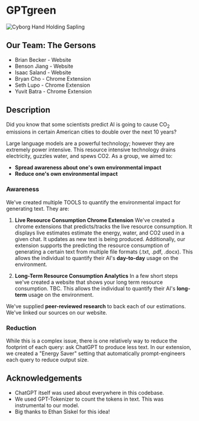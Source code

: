 # GPTgreen

![Cyborg Hand Holding Sapling](logo.jpg)

## Our Team: The Gersons
- Brian Becker - Website
- Benson Jiang - Website
- Isaac Saland - Website
- Bryan Cho - Chrome Extension 
- Seth Lupo - Chrome Extension
- Yuvit Batra - Chrome Extension

## Description

Did you know that some scientists predict AI is going to cause CO<sub>2</sub> emissions in certain American cities to double over the next 10 years?

Large language models are a powerful technology; however they are extremely power intensive. This resource intensive technology drains electricity, guzzles water, and spews CO2. As a group, we aimed to:

- **Spread awareness about one's own environmental impact**
- **Reduce one's own environmental impact**

### Awareness

We've created multiple TOOLS to quantify the environmental impact for generating text. They are:

1. **Live Resource Consumption Chrome Extension** We've created a chrome extensions that predicts/tracks the live resource consumption. It displays live estimates estimate the energy, water, and CO2 used in a given chat. It updates as new text is being produced. Additionally, our extension supports the predicting the resource consumption of generating a certain text from multiple file formats (.txt, .pdf, .docx). This allows the individual to quantify their AI's **day-to-day** usage on the environment. 

2. **Long-Term Resource Consumption Analytics** In a few short steps we've created a website that shows your long term resource consumption. TBC. This allows the individual to quantify their AI's **long-term** usage on the environment. 

We've supplied **peer-reviewed research** to back each of our estimations. We've linked our sources on our website.

### Reduction

While this is a complex issue, there is one relatively way to reduce the footprint of each query: ask ChatGPT to produce less text. In our extension, we created a "Energy Saver" setting that automatically prompt-engineers each query to reduce output size. 

## Acknowledgements  
- ChatGPT itself was used about everywhere in this codebase.
- We used GPT-Tokenizer to count the tokens in text. This was instrumental to our model.
- Big thanks to Ethan Siskel for this idea!

<!-- ## Reflection  

### What We Learned  
[Share key takeaways from this hackathon experience. What did you learn as a team?]  

### Motivation & Future Plans  
[Why did you choose this project? Are there features you’d love to implement in the future?]  

### Challenges & How We Overcame Them  
[Describe a technical challenge or tricky bug your team faced and how you solved it.]  

### Fun Hackathon Moments  
[Share a fun or interesting moment! Did you meet someone new? Attend an inspiring workshop?]  -->
